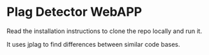 # Plag Detector WebAPP
Read the installation instructions to clone the repo locally and run it.

It uses jplag to find differences between similar code bases.
